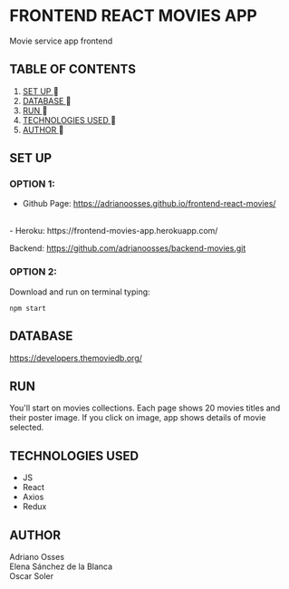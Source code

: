 # FRONTEND REACT MOVIES APP
Movie service app frontend
## TABLE OF CONTENTS
1. [ SET UP ](#inst) :rocket:
2. [ DATABASE ](#be) :rocket:
3. [ RUN ](#run) :rocket:
4. [ TECHNOLOGIES USED ](#tech) :rocket:
5. [ AUTHOR ](#author) :rocket:

<a name="inst"></a>
## SET UP
### OPTION 1:
- Github Page: https://adrianoosses.github.io/frontend-react-movies/
<br>
- Heroku: https://frontend-movies-app.herokuapp.com/

Backend: https://github.com/adrianoosses/backend-movies.git
### OPTION 2:
Download and run on terminal typing:
```
npm start
```


<a name="be"></a>
## DATABASE
https://developers.themoviedb.org/

<a name="run"></a>
## RUN
You'll start on movies collections. Each page shows 20 movies titles and their poster image. 
If you click on image, app shows details of movie selected.
<a name="tech"></a>
## TECHNOLOGIES USED
- JS
- React
- Axios
- Redux

<a name="author"></a>
## AUTHOR
Adriano Osses <br>
Elena Sánchez de la Blanca  <br>
Oscar Soler  <br>